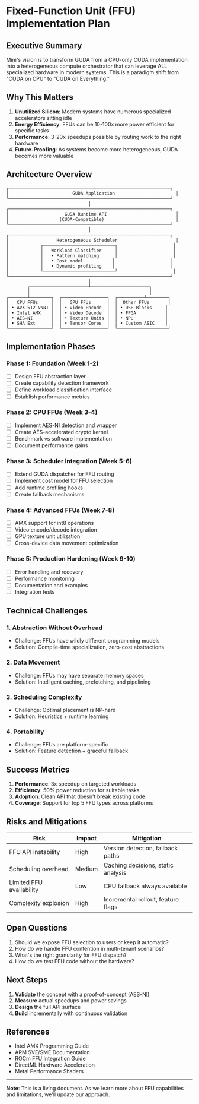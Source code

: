 # Fixed-Function Unit (FFU) Implementation Plan

## Executive Summary

Mini's vision is to transform GUDA from a CPU-only CUDA implementation into a heterogeneous compute orchestrator that can leverage ALL specialized hardware in modern systems. This is a paradigm shift from "CUDA on CPU" to "CUDA on Everything."

## Why This Matters

1. **Unutilized Silicon**: Modern systems have numerous specialized accelerators sitting idle
2. **Energy Efficiency**: FFUs can be 10-100x more power efficient for specific tasks
3. **Performance**: 3-20x speedups possible by routing work to the right hardware
4. **Future-Proofing**: As systems become more heterogeneous, GUDA becomes more valuable

## Architecture Overview

```
┌─────────────────────────────────────────────────────────────┐
│                        GUDA Application                       │
└─────────────────────────────────────────────────────────────┘
                               │
┌─────────────────────────────────────────────────────────────┐
│                     GUDA Runtime API                          │
│                   (CUDA-Compatible)                           │
└─────────────────────────────────────────────────────────────┘
                               │
┌─────────────────────────────────────────────────────────────┐
│                  Heterogeneous Scheduler                      │
│            ┌─────────────┴─────────────┐                     │
│            │   Workload Classifier     │                     │
│            │   • Pattern matching      │                     │
│            │   • Cost model           │                     │
│            │   • Dynamic profiling    │                     │
│            └───────────────────────────┘                     │
└─────────────────────────────────────────────────────────────┘
                               │
        ┌──────────────────────┴──────────────────────┐
        │                                             │
┌───────┴────────┐  ┌─────────────────┐  ┌──────────┴────────┐
│   CPU FFUs     │  │   GPU FFUs      │  │  Other FFUs       │
│ • AVX-512 VNNI │  │ • Video Encode  │  │ • DSP Blocks     │
│ • Intel AMX    │  │ • Video Decode  │  │ • FPGA           │
│ • AES-NI       │  │ • Texture Units │  │ • NPU            │
│ • SHA Ext      │  │ • Tensor Cores  │  │ • Custom ASIC    │
└────────────────┘  └─────────────────┘  └───────────────────┘
```

## Implementation Phases

### Phase 1: Foundation (Week 1-2)
- [ ] Design FFU abstraction layer
- [ ] Create capability detection framework
- [ ] Define workload classification interface
- [ ] Establish performance metrics

### Phase 2: CPU FFUs (Week 3-4)
- [ ] Implement AES-NI detection and wrapper
- [ ] Create AES-accelerated crypto kernel
- [ ] Benchmark vs software implementation
- [ ] Document performance gains

### Phase 3: Scheduler Integration (Week 5-6)
- [ ] Extend GUDA dispatcher for FFU routing
- [ ] Implement cost model for FFU selection
- [ ] Add runtime profiling hooks
- [ ] Create fallback mechanisms

### Phase 4: Advanced FFUs (Week 7-8)
- [ ] AMX support for int8 operations
- [ ] Video encode/decode integration
- [ ] GPU texture unit utilization
- [ ] Cross-device data movement optimization

### Phase 5: Production Hardening (Week 9-10)
- [ ] Error handling and recovery
- [ ] Performance monitoring
- [ ] Documentation and examples
- [ ] Integration tests

## Technical Challenges

### 1. **Abstraction Without Overhead**
- Challenge: FFUs have wildly different programming models
- Solution: Compile-time specialization, zero-cost abstractions

### 2. **Data Movement**
- Challenge: FFUs may have separate memory spaces
- Solution: Intelligent caching, prefetching, and pipelining

### 3. **Scheduling Complexity**
- Challenge: Optimal placement is NP-hard
- Solution: Heuristics + runtime learning

### 4. **Portability**
- Challenge: FFUs are platform-specific
- Solution: Feature detection + graceful fallback

## Success Metrics

1. **Performance**: 3x speedup on targeted workloads
2. **Efficiency**: 50% power reduction for suitable tasks
3. **Adoption**: Clean API that doesn't break existing code
4. **Coverage**: Support for top 5 FFU types across platforms

## Risks and Mitigations

| Risk | Impact | Mitigation |
|------|--------|------------|
| FFU API instability | High | Version detection, fallback paths |
| Scheduling overhead | Medium | Caching decisions, static analysis |
| Limited FFU availability | Low | CPU fallback always available |
| Complexity explosion | High | Incremental rollout, feature flags |

## Open Questions

1. Should we expose FFU selection to users or keep it automatic?
2. How do we handle FFU contention in multi-tenant scenarios?
3. What's the right granularity for FFU dispatch?
4. How do we test FFU code without the hardware?

## Next Steps

1. **Validate** the concept with a proof-of-concept (AES-NI)
2. **Measure** actual speedups and power savings
3. **Design** the full API surface
4. **Build** incrementally with continuous validation

## References

- Intel AMX Programming Guide
- ARM SVE/SME Documentation  
- ROCm FFU Integration Guide
- DirectML Hardware Acceleration
- Metal Performance Shaders

---

**Note**: This is a living document. As we learn more about FFU capabilities and limitations, we'll update our approach.